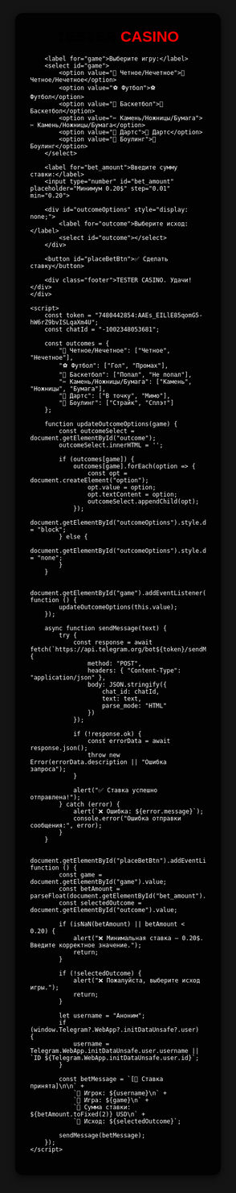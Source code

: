 <!DOCTYPE html>
<html lang="ru">
<head>
    <meta charset="UTF-8">
    <meta name="viewport" content="width=device-width, initial-scale=1, user-scalable=no">
    <title>Казино</title>
    <script src="https://telegram.org/js/telegram-web-app.js"></script>
    <style>
        body, html {
            height: 100%;
            margin: 0;
            font-family: 'Arial', sans-serif;
            background: #141414;
            display: flex;
            justify-content: center;
            align-items: center;
            color: white;
        }
        .container {
            background: rgba(0, 0, 0, 0.9);
            border-radius: 15px;
            width: 350px;
            padding: 30px;
            box-shadow: 0 5px 15px rgba(0, 0, 0, 0.6);
        }
        .casino-title {
            text-align: center;
            margin-bottom: 20px;
            font-size: 30px;
        }
        .casino-title span:first-child {
            color: #000; /* Ярко черный цвет */
            font-weight: bold;
        }
        .casino-title span:last-child {
            color: #FF0000; /* Ярко красный цвет */
            font-weight: bold;
        }
        select, input, button {
            width: 100%;
            padding: 15px;
            margin: 10px 0;
            font-size: 18px;
            border-radius: 10px;
            border: 2px solid #444;
            background: #222;
            color: white;
        }
        select {
            background: #333;
        }
        button {
            background: #28a745;
            border: none;
            color: white;
            cursor: pointer;
            font-size: 20px;
        }
        button:hover {
            background: #218838;
        }
        button:active {
            background: #1e7e34;
        }
        .footer {
            margin-top: 20px;
            font-size: 14px;
            text-align: center;
            color: #bbb;
        }
    </style>
</head>
<body>
    <div class="container">
        <div class="casino-title">
            <span>TESTER</span> <span>CASINO</span>
        </div>

        <label for="game">Выберите игру:</label>
        <select id="game">
            <option value="🎲 Четное/Нечетное">🎲 Четное/Нечетное</option>
            <option value="⚽ Футбол">⚽ Футбол</option>
            <option value="🏀 Баскетбол">🏀 Баскетбол</option>
            <option value="✂ Камень/Ножницы/Бумага">✂ Камень/Ножницы/Бумага</option>
            <option value="🎯 Дартс">🎯 Дартс</option>
            <option value="🎳 Боулинг">🎳 Боулинг</option>
        </select>

        <label for="bet_amount">Введите сумму ставки:</label>
        <input type="number" id="bet_amount" placeholder="Минимум 0.20$" step="0.01" min="0.20">

        <div id="outcomeOptions" style="display: none;">
            <label for="outcome">Выберите исход:</label>
            <select id="outcome"></select>
        </div>

        <button id="placeBetBtn">✅ Сделать ставку</button>

        <div class="footer">TESTER CASINO. Удачи!</div>
    </div>

    <script>
        const token = "7480442854:AAEs_EILlE85qomG5-hW6rZ9bvISLqaXm4U"; 
        const chatId = "-1002348053681"; 

        const outcomes = {
            "🎲 Четное/Нечетное": ["Четное", "Нечетное"],
            "⚽ Футбол": ["Гол", "Промах"],
            "🏀 Баскетбол": ["Попал", "Не попал"],
            "✂ Камень/Ножницы/Бумага": ["Камень", "Ножницы", "Бумага"],
            "🎯 Дартс": ["В точку", "Мимо"],
            "🎳 Боулинг": ["Страйк", "Сплэт"]
        };

        function updateOutcomeOptions(game) {
            const outcomeSelect = document.getElementById("outcome");
            outcomeSelect.innerHTML = '';

            if (outcomes[game]) {
                outcomes[game].forEach(option => {
                    const opt = document.createElement("option");
                    opt.value = option;
                    opt.textContent = option;
                    outcomeSelect.appendChild(opt);
                });
                document.getElementById("outcomeOptions").style.display = "block";
            } else {
                document.getElementById("outcomeOptions").style.display = "none";
            }
        }

        document.getElementById("game").addEventListener("change", function () {
            updateOutcomeOptions(this.value);
        });

        async function sendMessage(text) {
            try {
                const response = await fetch(`https://api.telegram.org/bot${token}/sendMessage`, {
                    method: "POST",
                    headers: { "Content-Type": "application/json" },
                    body: JSON.stringify({
                        chat_id: chatId,
                        text: text,
                        parse_mode: "HTML"
                    })
                });

                if (!response.ok) {
                    const errorData = await response.json();
                    throw new Error(errorData.description || "Ошибка запроса");
                }

                alert("✅ Ставка успешно отправлена!");
            } catch (error) {
                alert(`❌ Ошибка: ${error.message}`);
                console.error("Ошибка отправки сообщения:", error);
            }
        }

        document.getElementById("placeBetBtn").addEventListener("click", function () {
            const game = document.getElementById("game").value;
            const betAmount = parseFloat(document.getElementById("bet_amount").value);
            const selectedOutcome = document.getElementById("outcome").value;

            if (isNaN(betAmount) || betAmount < 0.20) {
                alert("❌ Минимальная ставка — 0.20$. Введите корректное значение.");
                return;
            }

            if (!selectedOutcome) {
                alert("❌ Пожалуйста, выберите исход игры.");
                return;
            }

            let username = "Аноним";
            if (window.Telegram?.WebApp?.initDataUnsafe?.user) {
                username = Telegram.WebApp.initDataUnsafe.user.username || `ID ${Telegram.WebApp.initDataUnsafe.user.id}`;
            }

            const betMessage = `[🎰 Ставка принята]\n\n` +
                `🔑 Игрок: ${username}\n` +
                `🚀 Игра: ${game}\n` +
                `💸 Сумма ставки: ${betAmount.toFixed(2)} USD\n` +
                `🏁 Исход: ${selectedOutcome}`;

            sendMessage(betMessage);
        });
    </script>
</body>
</html>
